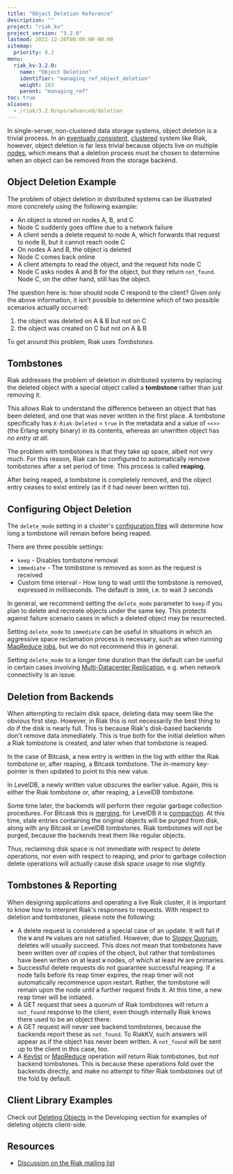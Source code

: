 ```yaml
---
title: "Object Deletion Reference"
description: ""
project: "riak_kv"
project_version: "3.2.0"
lastmod: 2022-12-30T00:00:00-00:00
sitemap:
  priority: 0.2
menu:
  riak_kv-3.2.0:
    name: "Object Deletion"
    identifier: "managing_ref_object_deletion"
    weight: 103
    parent: "managing_ref"
toc: true
aliases:
  - /riak/3.2.0/ops/advanced/deletion
---
```


[concept eventual consistency]: ../../../learn/concepts/eventual-consistency
[concept clusters]: ../../../learn/concepts/clusters
[glossary vnode]: ../../../learn/glossary/#vnode
[usage delete objects]: ../../../developing/usage/deleting-objects
[developing keylist]: ../../../developing/api/http/list-keys
[developing mapreduce]: ../../../developing/usage/mapreduce
[cluster mdc]: ../../cluster-operations/v3-multi-datacenter
[config advanced]: ../../../configuring/reference/#advanced-configuration
[glossary sloppy quorum]: ../../../learn/glossary/#sloppy-quorum
[bitcask merging]: ../../../setup/planning/backend/bitcask/#disk-usage-and-merging-settings
[leveldb compaction]: ../../../setup/planning/backend/leveldb/#compaction

In single-server, non-clustered data storage systems, object deletion
is a trivial process. In an [eventually consistent][concept eventual consistency], [clustered][concept clusters] system like Riak, however,
object deletion is far less trivial because objects live on multiple
[nodes](../../../learn/glossary/#nodes), which means that a deletion process must be chosen to determine when an object can be removed from the storage backend.

## Object Deletion Example

The problem of object deletion in distributed systems can be illustrated more concretely using the following example:

* An object is stored on nodes A, B, and C
* Node C suddenly goes offline due to a network failure
* A client sends a delete request to node A, which forwards that
  request to node B, but it cannot reach node C
* On nodes A and B, the object is deleted
* Node C comes back online
* A client attempts to read the object, and the request hits node C
* Node C asks nodes A and B for the object, but they return `not_found`. Node C, on the other hand, still has the object.

The question here is: how should node C respond to the client? Given only the above information, it isn't possible to determine which of two possible scenarios actually occurred:

1. the object was deleted on A & B but not on C
2. the object was created on C but not on A & B

To get around this problem, Riak uses *Tombstones*.

## Tombstones

Riak addresses the problem of deletion in distributed systems by replacing the deleted object with a special object called a **tombstone** rather than just removing it.

This allows Riak to understand the difference between an object that has been deleted, and one that was never written in the first place. A tombstone specifically has `X-Riak-Deleted` = `true` in the metadata and a value of `<<>>` (the Erlang empty binary) in its contents, whereas an unwritten object has *no entry at all*.

The problem with tombstones is that they take up space, albeit not very much. For this reason, Riak can be configured to automatically remove tombstones after a set period of time. This process is called **reaping**.

After being reaped, a tombstone is completely removed, and the object entry ceases to exist entirely (as if it had never been written to).

## Configuring Object Deletion

The `delete_mode` setting in a cluster's [configuration files][config advanced] will determine how long a tombstone will remain before being reaped.

There are three possible settings:

* `keep` - Disables tombstone removal
* `immediate` - The tombstone is removed as soon as the request is
  received
* Custom time interval - How long to wait until the tombstone is
  removed, expressed in milliseconds. The default is `3000`, i.e. to
  wait 3 seconds

In general, we recommend setting the `delete_mode` parameter to `keep`
if you plan to delete and recreate objects under the same key. This protects against failure scenario cases in which a deleted object may be resurrected.

Setting `delete_mode` to `immediate` can be useful in situations in
which an aggressive space reclamation process is necessary, such as
when running [MapReduce jobs][developing mapreduce], but we do not recommend
this in general.

Setting `delete_mode` to a longer time duration than the default can be
useful in certain cases involving [Multi-Datacenter Replication][cluster mdc], e.g. when
network connectivity is an issue.

## Deletion from Backends

When attempting to reclaim disk space, deleting data may seem like the obvious first step. However, in Riak this is not necessarily the best thing to do if the disk is nearly full. This is because Riak's disk-based backends don't remove data immediately. This is true both for the initial deletion when a Riak tombstone is created, and later when that tombstone is reaped.

In the case of Bitcask, a new entry is written in the log with either the Riak tombstone or, after reaping, a Bitcask tombstone. The in-memory key-pointer is then updated to point to this new value.

In LevelDB, a newly written value obscures the earlier value. Again, this is either the Riak tombstone or, after reaping, a LevelDB tombstone.

Some time later, the backends will perform their regular garbage collection procedures. For Bitcask this is [merging][bitcask merging], for LevelDB it is [compaction][leveldb compaction]. At this time, stale entries containing the original objects will be purged from disk, along with any Bitcask or LevelDB tombstones. Riak tombstones will *not* be purged, because the backends treat them like regular objects.

Thus, reclaiming disk space is not immediate with respect to delete operations, nor even with respect to reaping, and prior to garbage collection delete operations will actually cause disk space usage to rise slightly.

## Tombstones & Reporting

When designing applications and operating a live Riak cluster, it is important to know how to interpret Riak's responses to requests. With respect to deletion and tombstones, please note the following:

* A delete request is considered a special case of an update. It will fail if the `W` and `PW` values are not satisfied. However, due to [Sloppy Quorum][glossary sloppy quorum], deletes will usually succeed. This does not mean that tombstones have been written over *all* copies of the object, but rather that tombstones have been written on at least `W` nodes, of which at least `PW` are primaries.
* Successful delete requests do not guarantee successful reaping. If a node fails before its reap timer expires, the reap timer will not automatically recommence upon restart. Rather, the tombstone will remain upon the node until a further request finds it. At this time, a new reap timer will be initiated.
* A GET request that sees a quorum of Riak tombstones will return a `not_found` response to the client, even though internally Riak knows there used to be an object there.
* A GET request will never see backend tombstones, because the backends report these as `not_found`. To RiakKV, such answers will appear as if the object has never been written. A `not_found` will be sent up to the client in this case, too.
* A [Keylist][developing keylist] or [MapReduce][developing mapreduce] operation *will* return Riak tombstones, but *not* backend tombstones. This is because these operations fold over the backends directly, and make no attempt to filter Riak tombstones out of the fold by default.

## Client Library Examples

Check out [Deleting Objects][usage delete objects] in the Developing section for examples of deleting objects client-side.

## Resources

* [Discussion on the Riak mailing list](http://lists.basho.com/pipermail/riak-users_lists.basho.com/2011-October/006048.html)

